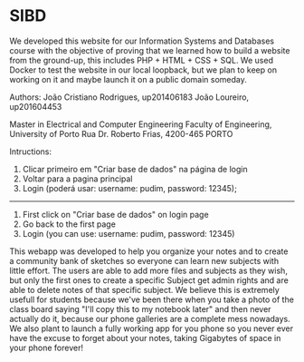 # SIBD
We developed this website for our Information Systems and Databases course with the objective of proving that we learned how to build a website from the ground-up, this includes  PHP + HTML + CSS + SQL. We used Docker to test the website in our local loopback, but we plan to keep on working on it and maybe launch it on a public domain someday. 


 Authors:
 João Cristiano Rodrigues, up201406183
 João Loureiro, up201604453
 
Master in Electrical and Computer Engineering
Faculty of Engineering, University of Porto
Rua Dr. Roberto Frias, 4200-465 PORTO 
 
 
 
 
 Intructions:
 1. Clicar primeiro em "Criar base de dados" na página de login
 2. Voltar para a pagina principal
 3. Login (poderá usar: username: pudim, password: 12345);
 --------------------------------------------
 1. First click on "Criar base de dados" on login page
 2. Go back to the first page
 3. Login (you can use: username: pudim, password: 12345)
 
This webapp was developed to help you organize your notes and to create a community bank of sketches so everyone can learn new subjects with little effort.
The users are able to add more files and subjects as they wish, but only the first ones to create a specific Subject get admin rights and are able to delete notes of that specific subject.
We believe this is extremely usefull for students because we've been there when you take a photo of the class board saying "I'll copy this to my notebook later" and then never actually do it, because our phone galleries are a complete mess nowadays.
We also plant to launch a fully working app for you phone so you never ever have the excuse to forget about your notes, taking Gigabytes of space in your phone forever!
